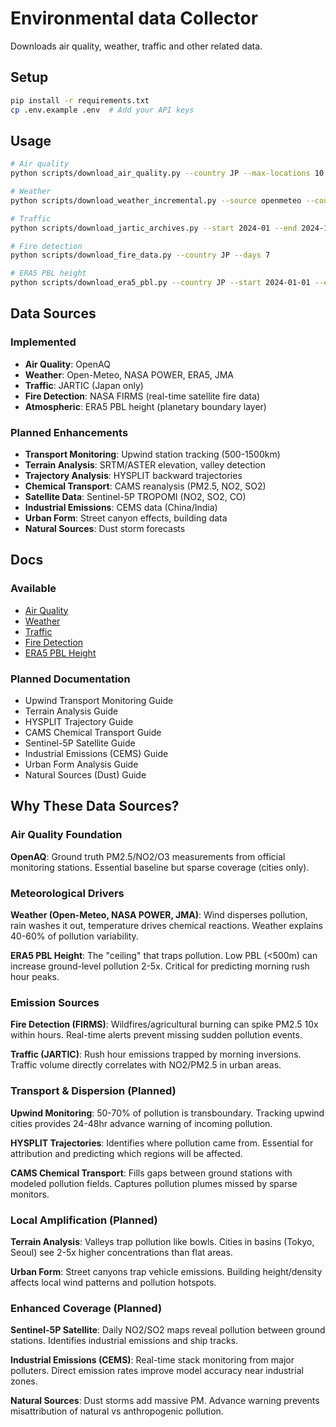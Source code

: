 # Environmental data Collector

Downloads air quality, weather, traffic and other related data.

## Setup

```bash
pip install -r requirements.txt
cp .env.example .env  # Add your API keys
```

## Usage

```bash
# Air quality
python scripts/download_air_quality.py --country JP --max-locations 10 --parallel

# Weather  
python scripts/download_weather_incremental.py --source openmeteo --country JP --start 2024-01-01 --end 2024-01-31

# Traffic
python scripts/download_jartic_archives.py --start 2024-01 --end 2024-12

# Fire detection
python scripts/download_fire_data.py --country JP --days 7

# ERA5 PBL height
python scripts/download_era5_pbl.py --country JP --start 2024-01-01 --end 2024-01-07
```

## Data Sources

### Implemented
- **Air Quality**: OpenAQ
- **Weather**: Open-Meteo, NASA POWER, ERA5, JMA
- **Traffic**: JARTIC (Japan only)
- **Fire Detection**: NASA FIRMS (real-time satellite fire data)
- **Atmospheric**: ERA5 PBL height (planetary boundary layer)

### Planned Enhancements
- **Transport Monitoring**: Upwind station tracking (500-1500km)
- **Terrain Analysis**: SRTM/ASTER elevation, valley detection
- **Trajectory Analysis**: HYSPLIT backward trajectories
- **Chemical Transport**: CAMS reanalysis (PM2.5, NO2, SO2)
- **Satellite Data**: Sentinel-5P TROPOMI (NO2, SO2, CO)
- **Industrial Emissions**: CEMS data (China/India)
- **Urban Form**: Street canyon effects, building data
- **Natural Sources**: Dust storm forecasts

## Docs

### Available
- [Air Quality](docs/AIR_QUALITY.md)
- [Weather](docs/WEATHER.md)
- [Traffic](docs/TRAFFIC.md)
- [Fire Detection](docs/FIRE_DETECTION.md)
- [ERA5 PBL Height](docs/ERA5_PBL.md)

### Planned Documentation
- Upwind Transport Monitoring Guide
- Terrain Analysis Guide
- HYSPLIT Trajectory Guide
- CAMS Chemical Transport Guide
- Sentinel-5P Satellite Guide
- Industrial Emissions (CEMS) Guide
- Urban Form Analysis Guide
- Natural Sources (Dust) Guide

## Why These Data Sources?

### Air Quality Foundation
**OpenAQ**: Ground truth PM2.5/NO2/O3 measurements from official monitoring stations. Essential baseline but sparse coverage (cities only).

### Meteorological Drivers
**Weather (Open-Meteo, NASA POWER, JMA)**: Wind disperses pollution, rain washes it out, temperature drives chemical reactions. Weather explains 40-60% of pollution variability.

**ERA5 PBL Height**: The "ceiling" that traps pollution. Low PBL (<500m) can increase ground-level pollution 2-5x. Critical for predicting morning rush hour peaks.

### Emission Sources
**Fire Detection (FIRMS)**: Wildfires/agricultural burning can spike PM2.5 10x within hours. Real-time alerts prevent missing sudden pollution events.

**Traffic (JARTIC)**: Rush hour emissions trapped by morning inversions. Traffic volume directly correlates with NO2/PM2.5 in urban areas.

### Transport & Dispersion (Planned)
**Upwind Monitoring**: 50-70% of pollution is transboundary. Tracking upwind cities provides 24-48hr advance warning of incoming pollution.

**HYSPLIT Trajectories**: Identifies where pollution came from. Essential for attribution and predicting which regions will be affected.

**CAMS Chemical Transport**: Fills gaps between ground stations with modeled pollution fields. Captures pollution plumes missed by sparse monitors.

### Local Amplification (Planned)
**Terrain Analysis**: Valleys trap pollution like bowls. Cities in basins (Tokyo, Seoul) see 2-5x higher concentrations than flat areas.

**Urban Form**: Street canyons trap vehicle emissions. Building height/density affects local wind patterns and pollution hotspots.

### Enhanced Coverage (Planned)
**Sentinel-5P Satellite**: Daily NO2/SO2 maps reveal pollution between ground stations. Identifies industrial emissions and ship tracks.

**Industrial Emissions (CEMS)**: Real-time stack monitoring from major polluters. Direct emission rates improve model accuracy near industrial zones.

**Natural Sources**: Dust storms add massive PM. Advance warning prevents misattribution of natural vs anthropogenic pollution.
